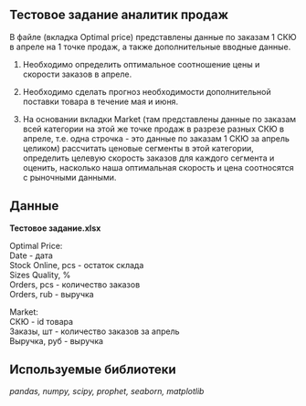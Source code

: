 ## Тестовое задание аналитик продаж

В файле (вкладка Optimal price) представлены данные по заказам 1 СКЮ в апреле на 1 точке продаж, а также дополнительные вводные данные.

1. Необходимо определить оптимальное соотношение цены и скорости заказов в апреле.

2. Необходимо сделать прогноз необходимости дополнительной поставки товара в течение мая и июня.

3. На основании вкладки Market (там представлены данные по заказам всей категории на этой же точке продаж в разрезе разных СКЮ в апреле, т.е. одна строчка - это данные по заказам 1 СКЮ за апрель целиком) рассчитать ценовые сегменты в этой категории, определить целевую скорость заказов для каждого сегмента и оценить, насколько наша оптимальная скорость и цена соотносятся с рыночными данными.

## Данные

**Тестовое задание.xlsx**  

Optimal Price:  
Date - дата  
Stock Online, pcs	 - остаток склада  
Sizes Quality, %	  
Orders, pcs	 - количество заказов  
Orders, rub - выручка  

Market:  
СКЮ	- id товара  
Заказы, шт	- количество заказов за апрель  
Выручка, руб - выручка  

## Используемые библиотеки

*pandas, numpy, scipy, prophet, seaborn, matplotlib* 
